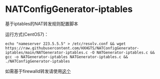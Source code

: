 # NATConfigGenerator-iptables

基于iptables的NAT转发规则配置脚本

运行方式(CentOS7)：
```
echo "nameserver 223.5.5.5" > /etc/resolv.conf && wget https://raw.githubusercontent.com/HXHGTS/NATConfigGenerator-iptables/main/NATGenerator-iptables.c -O NATGenerator-iptables.c && gcc -o NATGenerator-iptables NATGenerator-iptables.c && ./NATConfigGenerator-iptables
```
如需基于firewalld转发请使用[这个](https://hxhgts.icu/NATConfigGenerator)
